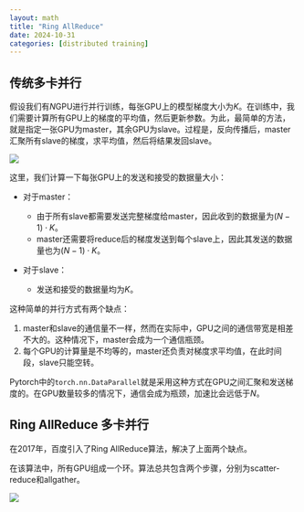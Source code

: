 ```yaml
---
layout: math
title: "Ring AllReduce"
date: 2024-10-31
categories: [distributed training]
---
```


## 传统多卡并行

假设我们有$N$GPU进行并行训练，每张GPU上的模型梯度大小为$K$。在训练中，我们需要计算所有GPU上的梯度的平均值，然后更新参数。为此，最简单的方法，就是指定一张GPU为master，其余GPU为slave。过程是，反向传播后，master汇聚所有slave的梯度，求平均值，然后将结果发回slave。

![](https://blog-assets.unvs.cc/2021/05/ring-allreduce-fig1.webp)

这里，我们计算一下每张GPU上的发送和接受的数据量大小：
- 对于master：
    - 由于所有slave都需要发送完整梯度给master，因此收到的数据量为$(N - 1) \cdot K$。
    - master还需要将reduce后的梯度发送到每个slave上，因此其发送的数据量也为$(N - 1) \cdot K$。

- 对于slave：
    - 发送和接受的数据量均为$K$。

这种简单的并行方式有两个缺点：
1. master和slave的通信量不一样，然而在实际中，GPU之间的通信带宽是相差不大的。这种情况下，master会成为一个通信瓶颈。
2. 每个GPU的计算量是不均等的，master还负责对梯度求平均值，在此时间段，slave只能空转。

Pytorch中的`torch.nn.DataParallel`就是采用这种方式在GPU之间汇聚和发送梯度的。在GPU数量较多的情况下，通信会成为瓶颈，加速比会远低于$N$。

## Ring AllReduce 多卡并行
在2017年，百度引入了Ring AllReduce算法，解决了上面两个缺点。

在该算法中，所有GPU组成一个环。算法总共包含两个步骤，分别为scatter-reduce和allgather。

![](https://blog-assets.unvs.cc/2021/05/ring-allreduce-fig2.webp)
